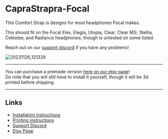 # CapraStrapra-Focal

This Comfort Strap is designs for most headphones Focal makes. <p>This should fit on the Focal Elex, Elegia, Utopia, Clear, Clear MG, Stellia, Celestee, and Radiance headphones, though is untested on some listed.<br><p>Reach out on our [support discord](https://discord.com/invite/fb4HdDvErF) if you have any problems!<br>

![20231126_121329](https://github.com/CapraAudio/CapraStrapra-Focal/assets/122894651/100d7c3f-404c-46a3-9262-211e741bb586)

---

You can purchase a premade version [here on our etsy page](https://www.etsy.com/listing/1606114182/focal-comfort-strap)!<br>Do note that you will still have to install it yourself, though it will be 3d printed before shipping.

---

## Links

- [Installation instructions](https://github.com/CapraAudio/CapraStrapra-Focal/blob/main/Install-Instructions.md)
- [Printing instructions](https://github.com/CapraAudio/CapraStrapra-Focal/blob/main/Printing-Instructions.md)
- [Support Discord](https://discord.com/invite/fb4HdDvErF)
- [Etsy Page](https://www.etsy.com/listing/1606114182/focal-comfort-strap)